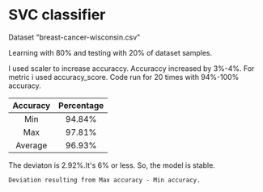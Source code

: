 
# SVC classifier

Dataset "breast-cancer-wisconsin.csv"

Learning with 80% and testing with 20% of dataset samples.

I used scaler to increase accuraccy. Accuraccy increased by 3%-4%. For metric i used accuracy_score. 
Code run for 20 times with 94%-100% accuracy.

|Accuracy|Percentage|
| :---: |:---:|
|Min | 94.84%|
|Max | 97.81%|
|Average | 96.93%|

The deviaton is 2.92%.It's 6% or less. So, the model is stable.

```Deviation resulting from Max accuracy - Min accuracy.```
